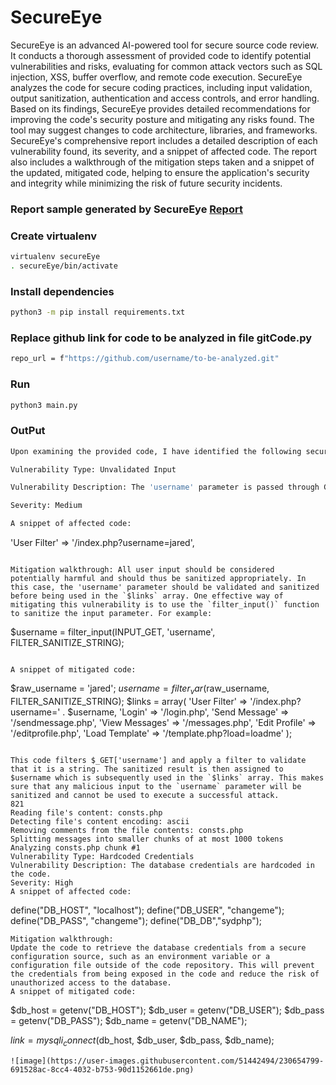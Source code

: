 # SecureEye
SecureEye is an advanced AI-powered tool for secure source code review. It conducts a thorough assessment of provided code to identify potential vulnerabilities and risks, evaluating for common attack vectors such as SQL injection, XSS, buffer overflow, and remote code execution. SecureEye analyzes the code for secure coding practices, including input validation, output sanitization, authentication and access controls, and error handling. Based on its findings, SecureEye provides detailed recommendations for improving the code's security posture and mitigating any risks found. The tool may suggest changes to code architecture, libraries, and frameworks. SecureEye's comprehensive report includes a detailed description of each vulnerability found, its severity, and a snippet of affected code. The report also includes a walkthrough of the mitigation steps taken and a snippet of the updated, mitigated code, helping to ensure the application's security and integrity while minimizing the risk of future security incidents.

### Report sample generated by SecureEye [Report](report/report.md)

### Create virtualenv
```bash
virtualenv secureEye 
. secureEye/bin/activate
```
### Install dependencies
```bash
python3 -m pip install requirements.txt
```
### Replace github link for code to be analyzed in file gitCode.py
```bash
repo_url = f"https://github.com/username/to-be-analyzed.git"
```
### Run
```bash
python3 main.py
```
### OutPut
```bash
Upon examining the provided code, I have identified the following security concern:

Vulnerability Type: Unvalidated Input

Vulnerability Description: The 'username' parameter is passed through GET request without being validated or sanitized before being included in the `$links` array. This may allow an attacker to inject malicious input, potentially leading to security issues such as XSS or SQLi attacks.

Severity: Medium

A snippet of affected code:
```
'User Filter' => '/index.php?username=jared',
```

Mitigation walkthrough: All user input should be considered potentially harmful and should thus be sanitized appropriately. In this case, the 'username' parameter should be validated and sanitized before being used in the `$links` array. One effective way of mitigating this vulnerability is to use the `filter_input()` function to sanitize the input parameter. For example:
```
$username = filter_input(INPUT_GET, 'username', FILTER_SANITIZE_STRING);
```

A snippet of mitigated code:
```
$raw_username = 'jared';
$username = filter_var($raw_username, FILTER_SANITIZE_STRING);
$links = array(
                'User Filter' => '/index.php?username=' . $username,
                'Login' => '/login.php', 
                'Send Message' => '/sendmessage.php', 
                'View Messages' => '/messages.php', 
                'Edit Profile' => '/editprofile.php',
                'Load Template' => '/template.php?load=loadme'
          );
```

This code filters $_GET['username'] and apply a filter to validate that it is a string. The sanitized result is then assigned to $username which is subsequently used in the `$links` array. This makes sure that any malicious input to the `username` parameter will be sanitized and cannot be used to execute a successful attack.
821
Reading file's content: consts.php
Detecting file's content encoding: ascii
Removing comments from the file contents: consts.php
Splitting messages into smaller chunks of at most 1000 tokens
Analyzing consts.php chunk #1
Vulnerability Type: Hardcoded Credentials
Vulnerability Description: The database credentials are hardcoded in the code.
Severity: High
A snippet of affected code:
```
define("DB_HOST", "localhost");
define("DB_USER", "changeme");
define("DB_PASS", "changeme");
define("DB_DB","sydphp");
```
Mitigation walkthrough: 
Update the code to retrieve the database credentials from a secure configuration source, such as an environment variable or a configuration file outside of the code repository. This will prevent the credentials from being exposed in the code and reduce the risk of unauthorized access to the database. 
A snippet of mitigated code: 
```
$db_host = getenv("DB_HOST");
$db_user = getenv("DB_USER");
$db_pass = getenv("DB_PASS");
$db_name = getenv("DB_NAME");

$link = mysqli_connect($db_host, $db_user, $db_pass, $db_name);

```
![image](https://user-images.githubusercontent.com/51442494/230654799-691528ac-8cc4-4032-b753-90d1152661de.png)
